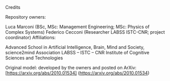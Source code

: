 Credits

Repository owners:

Luca Marconi (BSc, MSc: Management Engineering; MSc: Physics of Complex Systems)
Federico Cecconi (Researcher LABSS ISTC-CNR; project coordinator)
Affiliations:

Advanced School in Artificial Intelligence, Brain, Mind and Society, science2mind Association
LABSS – ISTC – CNR Institute of Cognitive Sciences and Technologies

Original model: developed by the owners and posted on ArXiv: [https://arxiv.org/abs/2010.01534] (https://arxiv.org/abs/2010.01534)
